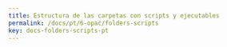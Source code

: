 ```yaml
---
title: Estructura de las carpetas con scripts y ejecutables
permalink: /docs/pt/6-opac/folders-scripts
key: docs-folders-scripts-pt
---
```

